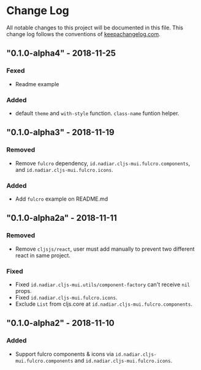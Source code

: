 # Change Log
All notable changes to this project will be documented in this file. This change log follows the conventions of [keepachangelog.com](http://keepachangelog.com/).

## "0.1.0-alpha4" - 2018-11-25
### Fexed
- Readme example

### Added
- default `theme` and `with-style` function. `class-name` funtion helper.

## "0.1.0-alpha3" - 2018-11-19
### Removed
- Remove `fulcro` dependency, `id.nadiar.cljs-mui.fulcro.components`, and `id.nadiar.cljs-mui.fulcro.icons`.

### Added
- Add `fulcro` example on README.md

## "0.1.0-alpha2a" - 2018-11-11
### Removed 
- Remove `cljsjs/react`, user must add manually to prevent two different react in same project. 

### Fixed
- Fixed `id.nadiar.cljs-mui.utils/component-factory` can't receive `nil` props.
- Fixed `id.nadiar.cljs-mui.fulcro.icons`.
- Exclude `List` from cljs.core at `id.nadiar.cljs-mui.fulcro.components`.

## "0.1.0-alpha2" - 2018-11-10
### Added
- Support fulcro components & icons via `id.nadiar.cljs-mui.fulcro.components` and `id.nadiar.cljs-mui.fulcro.icons`.